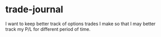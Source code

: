 # trade-journal

I want to keep better track of options trades I make so that I may better track my P/L for different period of time.
